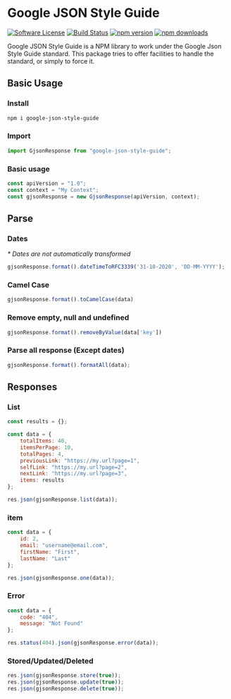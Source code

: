 # Google JSON Style Guide

[![Software License][ico-license]](LICENSE.md)
[![Build Status][ico-travis]][link-travis]
[![npm version][ico-npm]][link-npm]
[![npm downloads][ico-npm-download]][link-npm-download]

Google JSON Style Guide is a NPM library to work under the Google Json Style Guide standard. This package tries to offer facilities to handle the standard, or simply to force it.

## Basic Usage

### Install

```bash
npm i google-json-style-guide
```

### Import

```js
import GjsonResponse from "google-json-style-guide";
```

### Basic usage

```js
const apiVersion = "1.0";
const context = "My Context";
const gjsonResponse = new GjsonResponse(apiVersion, context);
```

## Parse

### Dates

_* Dates are not automatically transformed_

```js
gjsonResponse.format().dateTimeToRFC3339('31-10-2020', 'DD-MM-YYYY');
```

### Camel Case

```js
gjsonResponse.format().toCamelCase(data)
```

### Remove empty, null and undefined

```js
gjsonResponse.format().removeByValue(data['key'])
```

### Parse all response (Except dates)

```js
gjsonResponse.format().formatAll(data);
```

## Responses

### List

```js
const results = {};

const data = {
    totalItems: 40,
    itemsPerPage: 10,
    totalPages: 4,
    previousLink: "https://my.url?page=1",
    selfLink: "https://my.url?page=2",
    nextLink: "https://my.url?page=3",
    items: results
};

res.json(gjsonResponse.list(data));
```


### item

```js
const data = {
    id: 2,
    email: "username@email.com",
    firstName: "First",
    lastName: "Last"
};

res.json(gjsonResponse.one(data));
```

### Error

```js
const data = {
    code: "404",
    message: "Not Found"
};

res.status(404).json(gjsonResponse.error(data));
```

### Stored/Updated/Deleted

```js
res.json(gjsonResponse.store(true));
res.json(gjsonResponse.update(true));
res.json(gjsonResponse.delete(true));
```



[ico-license]: https://img.shields.io/badge/license-MIT-brightgreen.svg?style=flat-square
[ico-travis]: https://travis-ci.com/normeno/google-json-style-guide.svg?branch=main
[ico-npm]: https://img.shields.io/npm/v/google-json-style-guide.svg?style=flat-square
[ico-npm-download]: https://img.shields.io/npm/dm/google-json-style-guide.svg?style=flat-square

[link-travis]: https://travis-ci.org/normeno/google-json-style-guide
[link-npm]: https://www.npmjs.org/package/google-json-style-guide
[link-npm-download]: http://npm-stat.com/charts.html?package=google-json-style-guide
